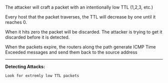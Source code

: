 
The attacker will craft a packet with an intentionally low TTL (1,2,3, etc.)

Every host that the packet traverses, the TTL will decrease by one until it reaches 0. 

When it hits zero the packet will be discarded. The attacker is trying to get it discarded before it is detected. 

When the packets expire, the routers along the path generate ICMP Time Exceeded messages and send them back to the source address



-----------------------------------------


**Detecting Attacks:** 


	Look for extremly low TTL packets


